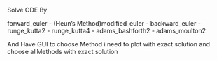 Solve ODE By 

forward_euler - 
(Heun’s Method)modified_euler - 
backward_euler - 
runge_kutta2 - 
runge_kutta4 - 
adams_bashforth2 - 
adams_moulton2

And Have GUI to choose Method i need to plot with exact solution and choose allMethods with exact solution
